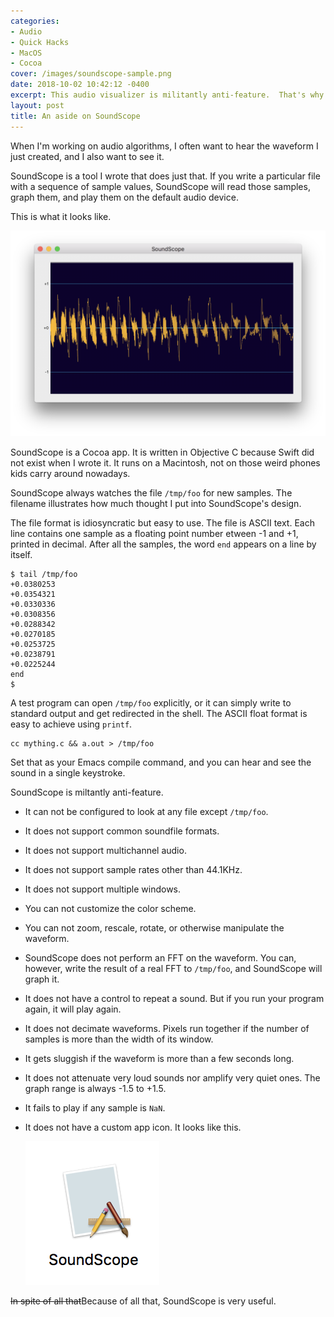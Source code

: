 ```yaml
---
categories:
- Audio
- Quick Hacks
- MacOS
- Cocoa
cover: /images/soundscope-sample.png
date: 2018-10-02 10:42:12 -0400
excerpt: This audio visualizer is militantly anti-feature.  That's why I like it.
layout: post
title: An aside on SoundScope
---
```

When I'm working on audio algorithms, I often want to hear the
waveform I just created, and I also want to see it.

SoundScope is a tool I wrote that does just that.  If you write
a particular file with a sequence of sample values, SoundScope
will read those samples, graph them, and play them on the default
audio device.

This is what it looks like.

![sample output](/images/soundscope-sample.png)

SoundScope is a Cocoa app.  It is written in Objective C because
Swift did not exist when I wrote it.  It runs on a Macintosh, not on
those weird phones kids carry around nowadays.

SoundScope always watches the file `/tmp/foo` for new samples.  The
filename illustrates how much thought I put into SoundScope's design.

The file format is idiosyncratic but easy to use.  The file is ASCII
text.  Each line contains one sample as a floating point number
etween -1 and +1, printed in decimal.  After all the
samples, the word `end` appears on a line by itself.

    $ tail /tmp/foo
    +0.0380253
    +0.0354321
    +0.0330336
    +0.0308356
    +0.0288342
    +0.0270185
    +0.0253725
    +0.0238791
    +0.0225244
    end
    $ 


A test program can open `/tmp/foo` explicitly, or it can simply write to
standard output and get redirected in the shell.  The ASCII float
format is easy to achieve using `printf`.

    cc mything.c && a.out > /tmp/foo

Set that as your Emacs compile command, and you can hear and see
the sound in a single keystroke.

SoundScope is miltantly anti-feature.

* It can not be configured to look at any file except `/tmp/foo`.

* It does not support common soundfile formats.

* It does not support multichannel audio.

* It does not support sample rates other than 44.1KHz.

* It does not support multiple windows.

* You can not customize the color scheme.

* You can not zoom, rescale, rotate, or otherwise manipulate the waveform.

* SoundScope does not perform an FFT on the waveform.  You can,
  however, write the result of a real FFT to `/tmp/foo`, and
  SoundScope will graph it.
  
* It does not have a control to repeat a sound.  But if you run your
  program again, it will play again.

* It does not decimate waveforms.  Pixels run together if the
  number of samples is more than the width of its window.
  
* It gets sluggish if the waveform is more than a few seconds long.

* It does not attenuate very loud sounds nor amplify very quiet ones.
  The graph range is always -1.5 to +1.5.

* It fails to play if any sample is `NaN`.

* It does not have a custom app icon.  It looks like this.

  <img src="/images/soundscope-icon.png" class="thumbnail"/>

~~In spite of all that~~Because of all that, SoundScope is very useful.
